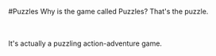 #Puzzles
Why is the game called Puzzles? That's the puzzle. 
</br>
</br>
</br>
<!-- bra bravooooo. my aids game is on point -andrew (I have aids) ?-->
It's actually a puzzling action-adventure game.
